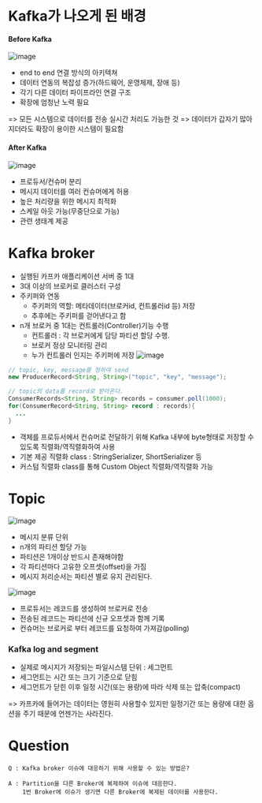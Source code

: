 # Kafka가 나오게 된 배경

#### Before Kafka  
![image](https://user-images.githubusercontent.com/67637716/200785355-e5214ced-a6aa-4537-acd4-bbc599cd727d.png)  

* end to end 연결 방식의 아키텍쳐
* 데이터 연동의 복잡성 증가(하드웨어, 운영체제, 장애 등)
* 각기 다른 데이터 파이프라인 연결 구조
* 확장에 엄청난 노력 필요

=> 모든 시스템으로 데이터를 전송 실시간 처리도 가능한 것
=> 데이터가 갑자기 많아지더라도 확장이 용이한 시스템이 필요함

#### After Kafka
![image](https://user-images.githubusercontent.com/67637716/200785772-e55668dc-9711-4f4a-bbfb-6505bf65a012.png)  

* 프로듀서/컨슈머 분리
* 메시지 데이터를 여러 컨슈머에게 허용
* 높은 처리량을 위한 메시지 최적화
* 스케일 아웃 가능(무중단으로 가능)
* 관련 생태계 제공

# Kafka broker
* 실행된 카프카 애플리케이션 서버 중 1대
* 3대 이상의 브로커로 클러스터 구성
* 주키퍼와 연동
    * 주키퍼의 역할: 메타데이터(브로커id, 컨트롤러id 등) 저장
    * 추후에는 주키퍼를 걷어낸다고 함
* n개 브로커 중 1대는 컨트롤러(Controller)기능 수행
    * 컨트롤러 : 각 브로커에게 담당 파티션 할당 수행.
    * 브로커 정상 모니터링 관리
    * 누가 컨트롤러 인지는 주키퍼에 저장
![image](https://user-images.githubusercontent.com/67637716/200787132-2d655e60-024a-44e7-a61c-5931cfb827af.png)  
``` java
// topic, key, message를 정하여 send
new ProducerRecord<String, String>("topic", "key", "message");

// topic의 data를 record로 받아온다.
ConsumerRecords<String, String> records = consumer.poll(1000);
for(ConsumerRecord<String, String> record : records){
  ...
}
```  
* 객체를 프로듀서에서 컨슈머로 전달하기 위해 Kafka 내부에 byte형태로 저장할 수 있도록 직렬화/역직렬화하여 사용
* 기본 제공 직렬화 class : StringSerializer, ShortSerializer 등
* 커스텀 직렬화 class를 통해 Custom Object 직렬화/역직렬화 가능


# Topic
![image](https://user-images.githubusercontent.com/67637716/200788559-ff88401c-2343-440d-b559-5740b34ba6ce.png)  
* 메시지 분류 단위
* n개의 파티션 할당 가능
* 파티션은 1개이상 반드시 존재해야함
* 각 파티션마다 고유한 오프셋(offset)을 가짐
* 메시지 처리순서는 파티션 별로 유지 관리된다.

![image](https://user-images.githubusercontent.com/67637716/200789018-e32d47e0-59e6-4c75-b6b5-b736191b5626.png)  
* 프로듀서는 레코드를 생성하여 브로커로 전송
* 전송된 레코드는 파티션에 신규 오프셋과 함께 기록
* 컨슈머는 브로커로 부터 레코드를 요청하여 가져감(polling)

### Kafka log and segment
* 실제로 메시지가 저장되는 파일시스템 단위 : 세그먼트
* 세그먼트는 시간 또는 크기 기준으로 닫힘
* 세그먼트가 닫힌 이후 일정 시간(또는 용량)에 따라 삭제 또는 압축(compact)

=> 카프카에 들어가는 데이터는 영원히 사용할수 있지만 일정기간 또는 용량에 대한 옵션을 주기 때문에 언젠가는 사라진다.  




# Question
```  
Q : Kafka broker 이슈에 대응하기 위해 사용할 수 있는 방법은?

A : Partition을 다른 Broker에 복제하여 이슈에 대응한다.
    1번 Broker에 이슈가 생기면 다른 Broker에 복제된 데이터를 사용한다.
```  








     
   




